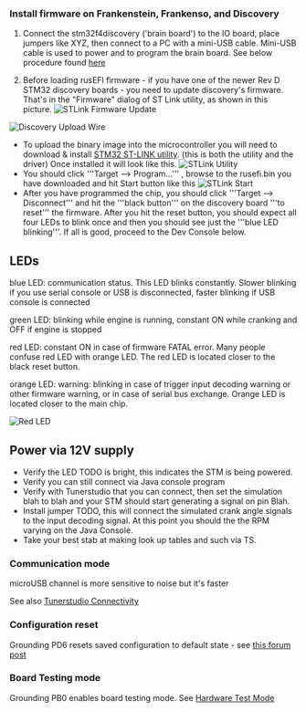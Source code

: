 ### Install firmware on Frankenstein, Frankenso, and Discovery

1. Connect the stm32f4discovery ('brain board') to the IO board, place jumpers like XYZ, then connect to a PC with a mini-USB cable. Mini-USB cable is used to power and to program the brain board. See below procedure found [here](http://rusefi.com/forum/viewtopic.php?f=5&t=210&start=23)

2. Before loading rusEFI firmware - if you have one of the newer Rev D STM32 discovery boards - you need to update discovery's firmware. That's in the "Firmware" dialog of ST Link utility, as shown in this picture. 
![STLink Firmware Update](Images/Stlink_firmware_update.png)

![Discovery Upload Wire](Images/discovery_upload_wire.JPG)
* To upload the binary image into the microcontroller you will need to download & install [STM32 ST-LINK utility](http://www.st.com/st-web-ui/static/active/en/st_prod_software_internet/resource/technical/software/utility/stsw-link004.zip). (this is both the utility and the driver) Once installed it will look like this.
![STLink Utility](Images/st_link_utility.png)
* You should click '''Target --> Program...''' , browse to the rusefi.bin you have downloaded and hit Start button like this
![STLink Start](Images/st_link_start.png)
* After you have programmed the chip, you should click '''Target --> Disconnect''' and hit the '''black button''' on the discovery board '''to reset''' the firmware. After you hit the reset button, you should expect all four LEDs to blink once and then you should see just the '''blue LED blinking'''. If all is good, proceed to the Dev Console below.

## LEDs

blue LED: communication status. This LED blinks constantly. Slower blinking if you use serial console or USB is disconnected, faster blinking if USB console is connected

green LED: blinking while engine is running, constant ON while cranking and OFF if engine is stopped

red LED: constant ON in case of firmware FATAL error. Many people confuse red LED with orange LED. The red LED is located closer to the black reset button.

orange LED: warning: blinking in case of trigger input decoding warning or other firmware warning, or in case of serial bus exchange. Orange LED is located closer to the main chip.

![Red LED](Images/Red_LED.png)

## Power via 12V supply

* Verify the LED TODO is bright, this indicates the STM is being powered.
* Verify you can still connect via Java console program
* Verify with Tunerstudio that you can connect, then set the simulation blah to blah and your STM should start generating a signal on pin Blah. 
* Install jumper TODO, this will connect the simulated crank angle signals to the input decoding signal. At this point you should the the RPM varying on the Java Console.
* Take your best stab at making look up tables and such via TS.

### Communication mode
microUSB channel is more sensitive to noise but it's faster

See also [Tunerstudio Connectivity](Tunerstudio-Connectivity)

### Configuration reset
Grounding PD6 resets saved configuration to default state - see [this forum post](http://rusefi.com/forum/viewtopic.php?f=5&t=373&p=9571&hilit=PD6#p9571)

### Board Testing mode

Grounding PB0 enables board testing mode. See [Hardware Test Mode](Hardware-Test-Mode)

